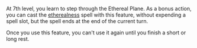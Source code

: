 At 7th level, you learn to step through the Ethereal Plane. As a bonus action, you can cast the [etherealness](https://5e.tools/spells.html#etherealness_phb) spell with this feature, without expending a spell slot, but the spell ends at the end of the current turn.

Once you use this feature, you can't use it again until you finish a short or long rest.